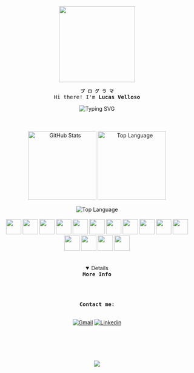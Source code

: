<br>
<br>
<br>

<div align="center">
  <img align="center" height="200" src="https://i.imgur.com/0CjyAwj.png" />
</div>

<div align="center">
  
  <b>`プ ロ グ ラ マ`</b>
  <samp>
      <br>
      Hi there! I'm <b>Lucas Velloso</b>
  </samp>
</div>

<div align="center" width="100%">
  <a src="https://git.io/typing-svg"><img src="https://readme-typing-svg.demolab.com?font=Arimo&pause=1000&color=31D2F7E9&width=435&lines=I'm+a+Brazillian+Fullstack+Data+Engineer;Be+Welcome!](https://readme-typing-svg.demolab.com?font=Arimo&duration=4000&pause=1000&color=31D2F7E9&center=true&width=435&lines=I'm+a+Brazillian+Fullstack+Data+Engineer;Be+Welcome!" alt="Typing SVG"/>
</div>

<br>      
<br>
<br>
      
<div align="center">
  <img height=180 align="center" alt="GitHub Stats" src="https://github-readme-stats.vercel.app/api/?username=Lucas-Velloso057&show_icons=true&count_private=true&rank_icon=github&theme=react&font=Iosevka"/>
  <img height=180 align="center" alt="Top Language" src="https://github-readme-stats.vercel.app/api/top-langs/?username=Lucas-Velloso057&layout=compact&font=Iosevka&langs_count=16&theme=react"/>
  <br>
  <br>
  <img align="center" alt="Top Language" src="http://github-profile-summary-cards.vercel.app/api/cards/profile-details?username=Lucas-Velloso057&theme=react"/>
</div>

<div align="center" style="display: inline_block"><br>
  <img width="40" src="https://cdn.jsdelivr.net/gh/devicons/devicon@latest/icons/python/python-original.svg" />
  <img width="40" src="https://cdn.jsdelivr.net/gh/devicons/devicon@latest/icons/matlab/matlab-original.svg" />
  <img width="40" src="https://cdn.jsdelivr.net/gh/devicons/devicon@latest/icons/java/java-original.svg" />
  <img width="40" src="https://cdn.jsdelivr.net/gh/devicons/devicon@latest/icons/amazonwebservices/amazonwebservices-original-wordmark.svg" />
  <img width="40" src="https://cdn.jsdelivr.net/gh/devicons/devicon@latest/icons/postgresql/postgresql-original.svg">
  <img width="40" src="https://cdn.jsdelivr.net/gh/devicons/devicon@latest/icons/mysql/mysql-original.svg">
  <img width="40" src="https://cdn.jsdelivr.net/gh/devicons/devicon@latest/icons/html5/html5-original.svg" />
  <img width="40" src="https://cdn.jsdelivr.net/gh/devicons/devicon@latest/icons/javascript/javascript-original.svg" />
  <img width="40" src="https://cdn.jsdelivr.net/gh/devicons/devicon@latest/icons/nodejs/nodejs-original.svg" />
  <img width="40" src="https://cdn.jsdelivr.net/gh/devicons/devicon@latest/icons/bootstrap/bootstrap-original.svg" />
  <img width="40" src="https://cdn.jsdelivr.net/gh/devicons/devicon@latest/icons/react/react-original.svg" />
  <img width="40" src="https://cdn.jsdelivr.net/gh/devicons/devicon@latest/icons/git/git-original.svg" />
  <img width="40" src="https://cdn.jsdelivr.net/gh/devicons/devicon@latest/icons/linux/linux-original.svg" />
  <img width="40" src="https://cdn.jsdelivr.net/gh/devicons/devicon@latest/icons/swagger/swagger-original.svg" />
  <img width="40" src="https://cdn.jsdelivr.net/gh/devicons/devicon@latest/icons/figma/figma-original.svg" />
  
</div>

<br>
<br>

<details align="center" open>  
  <summary>
      <samp>
        <b>More Info</b>
      </samp>
  </summary>
  
<br>

##

<br>

<div align="center">
  <samp>
    <b>
      Contact me:
    </b>
  </samp>
  <br>
  <br>

  [![Gmail](https://img.shields.io/badge/Gmail-5A8091?style=for-the-badge&logo=gmail&logoColor=fff)](mailto:lucasdsvelloso@gmail.com)
  [![Linkedin](https://img.shields.io/badge/LinkedIn-5A8091?style=for-the-badge&logo=linkedin&logoColor=fff)](https://www.linkedin.com/in/lucas-da-silva-velloso/)
  
</div>

<br>

</details>

##

<br>

<div align="center">
  <p align="center"><img align="center" src="https://komarev.com/ghpvc/?username=Lucas-Velloso057&abbreviated=true&style=flat-square&color=5A8091" /></p> 
</div>

<br>
<br>

<br>
